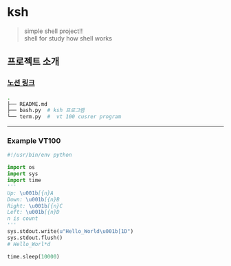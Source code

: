 # ksh

> simple shell project!!  
> shell for study how shell works

## 프로젝트 소개  

### [노션 링크](https://living-light-8ce.notion.site/Bash-61bb870ee1db4a95b034ddf1a412b4ce)



``` bash
.  
├── README.md  
├── bash.py  # ksh 프로그램  
└── term.py  #  vt 100 cusrer program
```

---

### Example VT100
```python
#!/usr/bin/env python

import os
import sys
import time
'''
Up: \u001b[{n}A
Down: \u001b[{n}B
Right: \u001b[{n}C
Left: \u001b[{n}D
n is count
'''
sys.stdout.write(u"Hello_World\u001b[1D")
sys.stdout.flush()
# Hello_Worl*d

time.sleep(10000)

```